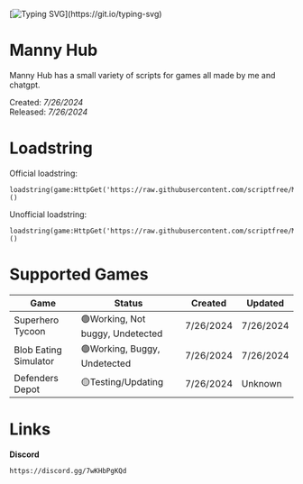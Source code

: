 [![Typing SVG](https://readme-typing-svg.demolab.com?font=Fira+Code&size=30&letterSpacing=&duration=2500&pause=1000&color=00FF00&background=000000&center=true&vCenter=true&repeat=false&width=1000&height=100&lines=Welcome+to+Manny+Hub.)](https://git.io/typing-svg)

# Manny Hub

Manny Hub has a small variety of scripts for games all made by me and chatgpt.

Created: _7/26/2024_
<br>
Released: _7/26/2024_


# Loadstring

Official loadstring:
```
loadstring(game:HttpGet('https://raw.githubusercontent.com/scriptfree/MannyHub/main/Launcher/MannyV1'))()
```

Unofficial loadstring:
```
loadstring(game:HttpGet('https://raw.githubusercontent.com/scriptfree/MannyHub/main/Launcher/MannyDev'))()
```

# Supported Games

<table>
<thead>
<tr>
<th>Game</th>
<th>Status</th>
<th>Created</th>
<th>Updated</th>
</tr>
</thead>
<tbody>
<tr>
<td>Superhero Tycoon</td>
<td>🟢Working, Not buggy, Undetected</td>
<td>7/26/2024</td>
<td>7/26/2024</td>
</tr>
<tr>
<td>Blob Eating Simulator</td>
<td>🟢Working, Buggy, Undetected</td>
<td>7/26/2024</td>
<td>7/26/2024</td>
</tr>
<tr>
<td>Defenders Depot</td>
<td>🟡Testing/Updating</td>
<td>7/26/2024</td>
<td>Unknown</td>
</tr>
</tbody>
</table>

# Links

**Discord**
```
https://discord.gg/7wKHbPgKQd
```
